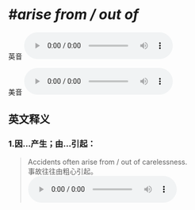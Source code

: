 # ***\#arise from / out of*** 
英音
<audio src="./media/arise from1_AAC.aac" controls="controls"></audio>

美音
<audio src="./media/arise from arise out of2_AAC.aac" controls="controls"></audio>



  

英文释义
---
### 1.**因…产生；由…引起：**  

 > Accidents often arise from / out of carelessness.   
 > 事故往往由粗心引起。    
<audio src="./media/4-arise.aac" controls="controls"></audio>


